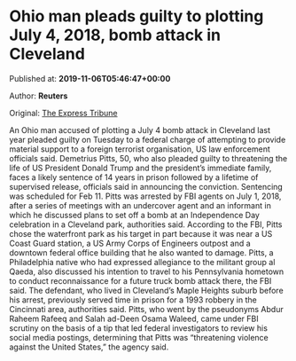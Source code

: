 
# Ohio man pleads guilty to plotting July 4, 2018, bomb attack in Cleveland

Published at: **2019-11-06T05:46:47+00:00**

Author: **Reuters**

Original: [The Express Tribune](https://tribune.com.pk/story/2094476/3-ohio-man-pleads-guilty-plotting-july-4-2018-bomb-attack-cleveland/)

An Ohio man accused of plotting a July 4 bomb attack in Cleveland last year pleaded guilty on Tuesday to a federal charge of attempting to provide material support to a foreign terrorist organisation, US law enforcement officials said.
Demetrius Pitts, 50, who also pleaded guilty to threatening the life of US President Donald Trump and the president’s immediate family, faces a likely sentence of 14 years in prison followed by a lifetime of supervised release, officials said in announcing the conviction.
Sentencing was scheduled for Feb 11.
Pitts was arrested by FBI agents on July 1, 2018, after a series of meetings with an undercover agent and an informant in which he discussed plans to set off a bomb at an Independence Day celebration in a Cleveland park, authorities said.
According to the FBI, Pitts chose the waterfront park as his target in part because it was near a US Coast Guard station, a US Army Corps of Engineers outpost and a downtown federal office building that he also wanted to damage.
Pitts, a Philadelphia native who had expressed allegiance to the militant group al Qaeda, also discussed his intention to travel to his Pennsylvania hometown to conduct reconnaissance for a future truck bomb attack there, the FBI said.
The defendant, who lived in Cleveland’s Maple Heights suburb before his arrest, previously served time in prison for a 1993 robbery in the Cincinnati area, authorities said.
Pitts, who went by the pseudonyms Abdur Raheem Rafeeq and Salah ad-Deen Osama Waleed, came under FBI scrutiny on the basis of a tip that led federal investigators to review his social media postings, determining that Pitts was “threatening violence against the United States,” the agency said.
